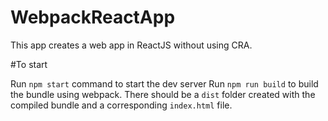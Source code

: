 # WebpackReactApp

This app creates a web app in ReactJS without using CRA.

#To start

Run `npm start` command to start the dev server
Run `npm run build` to build the bundle using webpack. There should be a `dist` folder created with the compiled bundle and a corresponding `index.html` file.
